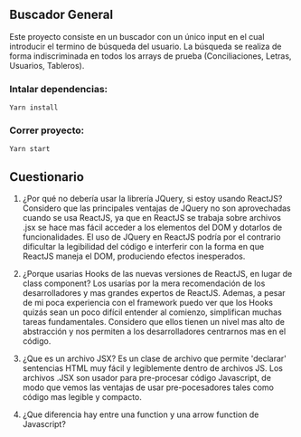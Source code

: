 ## Buscador General
Este proyecto consiste en un buscador con un único input en el cual introducir el termino de búsqueda del usuario.
La búsqueda se realiza de forma indiscriminada en todos los arrays de prueba (Conciliaciones, Letras, Usuarios, Tableros).

### Intalar dependencias:

    Yarn install

### Correr proyecto:

    Yarn start

## Cuestionario

 1. ¿Por qué no debería usar la librería JQuery, si estoy usando ReactJS?
Considero que las principales ventajas de JQuery no son aprovechadas cuando se usa ReactJS, ya que en ReactJS se trabaja sobre archivos .jsx se hace mas fácil acceder a los elementos del DOM y dotarlos de funcionalidades.
El uso de JQuery en ReactJS podría por el contrario dificultar la legibilidad del código e interferir con la forma en que ReactJS maneja el DOM, produciendo efectos inesperados.

 2. ¿Porque usarias Hooks de las nuevas versiones de ReactJS, en lugar de class component?
 Los usarías por la mera recomendación de los desarrolladores y mas grandes expertos de ReactJS. Ademas, a pesar de mi poca experiencia con el framework puedo ver que los Hooks quizás sean un poco difícil entender al comienzo, simplifican muchas tareas fundamentales. Considero que ellos tienen un nivel mas alto de abstracción y nos permiten a los desarrolladores centrarnos mas en el código.

 3. ¿Que es un archivo JSX?
 Es un clase de archivo que permite 'declarar' sentencias HTML muy fácil y legiblemente dentro de archivos JS. Los archivos .JSX son usador para pre-procesar código Javascript, de modo que vemos las ventajas de usar pre-pocesadores tales como código mas legible y compacto.

 4. ¿Que diferencia hay entre una function y una arrow function de Javascript?

